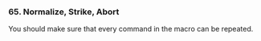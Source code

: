 ### 65. Normalize, Strike, Abort

You should make sure that every command in the macro can be repeated.

